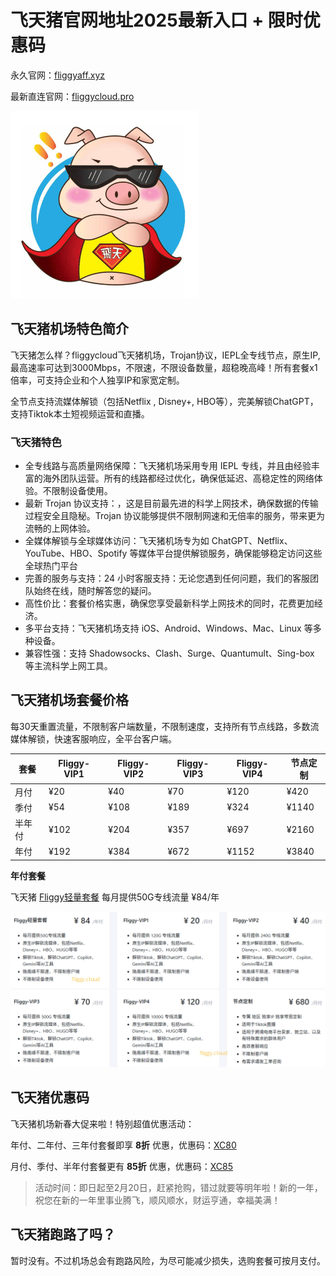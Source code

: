 # 飞天猪官网地址2025最新入口 + 限时优惠码

永久官网：[fliggyaff.xyz](https://xuv.cc/out/fliggy)

最新直连官网：[fliggycloud.pro](https://ftzcc07.fliggycloud.pro/#/register?code=gARwZQT2)

[![飞天猪机场官网地址](fliggycloud_20250123_121288.png)](https://xuv.cc/out/fliggy)

## 飞天猪机场特色简介

飞天猪怎么样？fliggycloud飞天猪机场，Trojan协议，IEPL全专线节点，原生IP, 最高速率可达到3000Mbps，不限速，不限设备数量，超稳晚高峰！所有套餐x1倍率，可支持企业和个人独享IP和家宽定制。

全节点支持流媒体解锁（包括Netflix , Disney+, HBO等），完美解锁ChatGPT，支持Tiktok本土短视频运营和直播。

### 飞天猪特色

<ul>
    <li>全专线路与高质量网络保障：飞天猪机场采用专用 IEPL 专线，并且由经验丰富的海外团队运营。所有的线路都经过优化，确保低延迟、高稳定性的网络体验。不限制设备使用。</li>
    <li>最新 Trojan 协议支持：，这是目前最先进的科学上网技术，确保数据的传输过程安全且隐秘。Trojan 协议能够提供不限制网速和无倍率的服务，带来更为流畅的上网体验。</li>
    <li>全媒体解锁与全球媒体访问：飞天猪机场专为如 ChatGPT、Netflix、YouTube、HBO、Spotify 等媒体平台提供解锁服务，确保能够稳定访问这些全球热门平台</li>
    <li>完善的服务与支持：24 小时客服支持：无论您遇到任何问题，我们的客服团队始终在线，随时解答您的疑问。</li>
    <li>高性价比：套餐价格实惠，确保您享受最新科学上网技术的同时，花费更加经济。</li>
    <li>多平台支持：飞天猪机场支持 iOS、Android、Windows、Mac、Linux 等多种设备。</li>
    <li>兼容性强：支持 Shadowsocks、Clash、Surge、Quantumult、Sing-box 等主流科学上网工具。</li>
</ul>

## 飞天猪机场套餐价格

每30天重置流量，不限制客户端数量，不限制速度，支持所有节点线路，多数流媒体解锁，快速客服响应，全平台客户端。

|套餐|Fliggy-VIP1|Fliggy-VIP2|Fliggy-VIP3|Fliggy-VIP4|节点定制|
|----|----|----|----|----|----|
|月付|¥20|¥40|¥70|¥120|¥420|
|季付|¥54|¥108|¥189|¥324|¥1140|
|半年付|¥102|¥204|¥357|¥697|¥2160|
|年付|¥192|¥384|¥672|¥1152|¥3840|

**年付套餐**

飞天猪 [Fliggy轻量套餐](https://xuv.cc/out/fliggy) 每月提供50G专线流量 ¥84/年

[![飞天猪机场套餐价格](fliggycloud_20250123_121208.png)](https://xuv.cc/out/fliggy)

## 飞天猪优惠码

飞天猪机场新春大促来啦！特别超值优惠活动：

年付、二年付、三年付套餐即享 **8折** 优惠，优惠码：[XC80](https://xuv.cc/out/fliggy)

月付、季付、半年付套餐更有 **85折** 优惠，优惠码：[XC85](https://xuv.cc/out/fliggy)

> 活动时间：即日起至2月20日，赶紧抢购，错过就要等明年啦！新的一年，祝您在新的一年里事业腾飞，顺风顺水，财运亨通，幸福美满！

## 飞天猪跑路了吗？

暂时没有。不过机场总会有跑路风险，为尽可能减少损失，选购套餐可按月支付。
